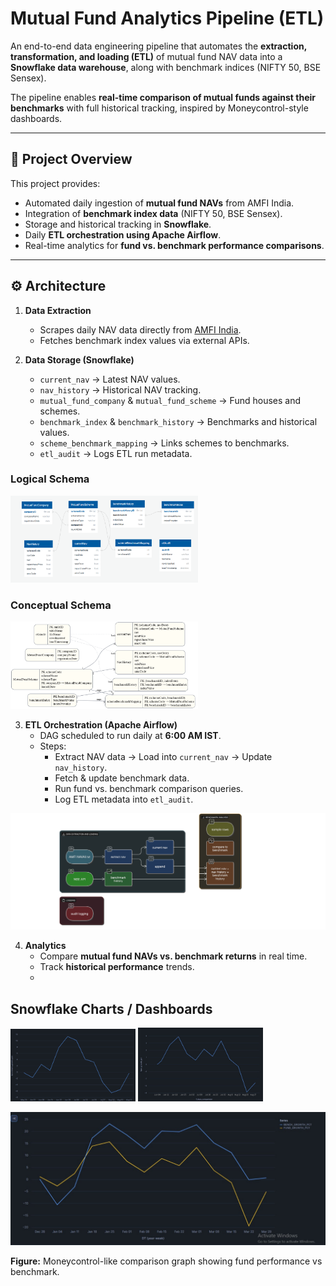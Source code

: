 # Mutual Fund Analytics Pipeline (ETL)

An end-to-end data engineering pipeline that automates the **extraction, transformation, and loading (ETL)** of mutual fund NAV data into a **Snowflake data warehouse**, along with benchmark indices (NIFTY 50, BSE Sensex).  

The pipeline enables **real-time comparison of mutual funds against their benchmarks** with full historical tracking, inspired by Moneycontrol-style dashboards.

---

## 📌 Project Overview
This project provides:
- Automated daily ingestion of **mutual fund NAVs** from AMFI India.  
- Integration of **benchmark index data** (NIFTY 50, BSE Sensex).  
- Storage and historical tracking in **Snowflake**.  
- Daily **ETL orchestration using Apache Airflow**.  
- Real-time analytics for **fund vs. benchmark performance comparisons**.  

---

## ⚙️ Architecture
1. **Data Extraction**
   - Scrapes daily NAV data directly from [AMFI India](https://www.amfiindia.com).
   - Fetches benchmark index values via external APIs.

2. **Data Storage (Snowflake)**
   - `current_nav` → Latest NAV values.  
   - `nav_history` → Historical NAV tracking.  
   - `mutual_fund_company` & `mutual_fund_scheme` → Fund houses and schemes.  
   - `benchmark_index` & `benchmark_history` → Benchmarks and historical values.  
   - `scheme_benchmark_mapping` → Links schemes to benchmarks.  
   - `etl_audit` → Logs ETL run metadata.
### Logical Schema
<p float="left">
  <img src="images/logical_schema.png" width="300" />
</p>

### Conceptual Schema
<p float="left">
  <img src="images/final_conceptual_schema.png" width="300" />
</p>

3. **ETL Orchestration (Apache Airflow)**
   - DAG scheduled to run daily at **6:00 AM IST**.  
   - Steps:  
     - Extract NAV data → Load into `current_nav` → Update `nav_history`.  
     - Fetch & update benchmark data.  
     - Run fund vs. benchmark comparison queries.  
     - Log ETL metadata into `etl_audit`.
<p float="left">
  <img src="images/data_flow_in_dag_tasks.png" width="600" />
</p>


4. **Analytics**
   - Compare **mutual fund NAVs vs. benchmark returns** in real time.  
   - Track **historical performance** trends.  
   -
## Snowflake Charts / Dashboards

<p float="left">
  <img src="images/benchmark_growth_pct.png" width="200" />
  <img src="images/growth_pct_graph.jpg" width="200" />
</p>

<p>
  <img src="images/final_output.jpg" width="600" />
</p>

**Figure:** Moneycontrol-like comparison graph showing fund performance vs benchmark.


